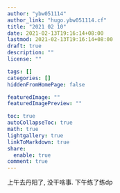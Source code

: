```yaml
---
author: "ybw051114"
author_link: "hugo.ybw051114.cf"
title: "2021 02 10"
date: 2021-02-13T19:16:14+08:00
lastmod: 2021-02-13T19:16:14+08:00
draft: true
description: ""
license: ""

tags: []
categories: []
hiddenFromHomePage: false

featuredImage: ""
featuredImagePreview: ""

toc: true
autoCollapseToc: true
math: true
lightgallery: true
linkToMarkdown: true
share:
  enable: true
comment: true
---
```


上午去丹阳了, 没干啥事.
下午练了练dp

